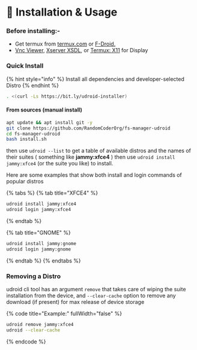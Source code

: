 # 📖 Installation & Usage

### Before installing:-

* Get termux from [termux.com](https://termux.com) or [F-Droid.](https://f-droid.org/en/packages/com.termux/)
* [Vnc Viewer](https://play.google.com/store/apps/details?id=com.iiordanov.freebVNC), [Xserver XSDL](https://play.google.com/store/apps/details?id=x.org.server), or [Termux: X11](https://github.com/termux/termux-x11) for Display

### Quick Install

{% hint style="info" %}
Install all dependencies and developer-selected Distro
{% endhint %}

```bash
. <(curl -Ls https://bit.ly/udroid-installer)
```

#### From sources (manual install)

```bash
apt update && apt install git -y
git clone https://github.com/RandomCoderOrg/fs-manager-udroid
cd fs-manager-udroid
bash install.sh
```

then use `udroid --list` to get a table of available distros and the names of their suites ( something like **jammy:xfce4** ) then use `udroid install jammy:xfce4` (or the suite you like) to install.

Here are some examples that show both install and login commands of popular distros

{% tabs %}
{% tab title="XFCE4" %}
```bash
udroid install jammy:xfce4
udroid login jammy:xfce4
```
{% endtab %}

{% tab title="GNOME" %}
```bash
udroid install jammy:gnome
udroid login jammy:gnome
```
{% endtab %}
{% endtabs %}

### Removing a Distro

udroid cli tool has an argument `remove` that takes care of wiping the suite installation from the device, and `--clear-cache` option to remove any download (if present) for max release of device storage &#x20;

{% code title="Example:" fullWidth="false" %}
```bash
udroid remove jammy:xfce4
udroid --clear-cache
```
{% endcode %}

